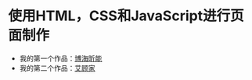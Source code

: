 # 使用HTML，CSS和JavaScript进行页面制作
<nav>
  <ul>
    <li>我的第一个作品：<a href="https://supervsky.github.io/mebqn/page/">博海昕能</a></li>
    <li>我的第二个作品：<a href="https://supervsky.github.io/mebqn/page1/">艾顾家</a></li>
  </ul>
</nav>


